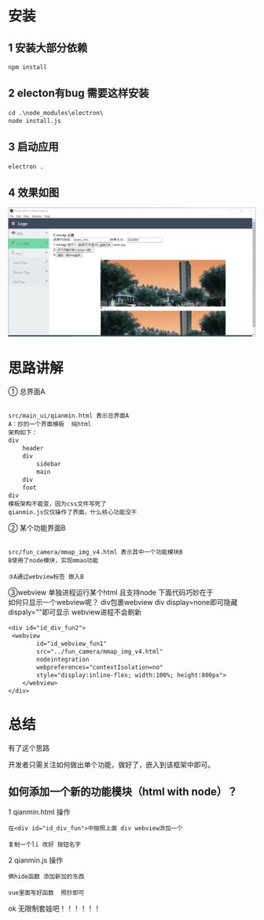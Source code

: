 # 安装
## 1 安装大部分依赖
```
npm install
```

## 2 electon有bug  需要这样安装
```
cd .\node_modules\electron\
node install.js
```

## 3 启动应用
```
electron .
```
## 4 效果如图
![yolo](./running_results/r1.png)


#  思路讲解
① 总界面A
```

src/main_ui/qianmin.html 表示总界面A
A：抄的一个界面模板  纯html
架构如下：
div
    header
    div
        sidebar
        main
    div
    foot
div
模板架构不能变，因为css文件写死了
qianmin.js仅仅操作了界面，什么核心功能没干
```
② 某个功能界面B
```

src/fun_camera/mmap_img_v4.html 表示其中一个功能模块B
B使用了node模块，实现mmao功能

③A通过webview标签 嵌入B

```
③webview
单独进程运行某个html 且支持node
下面代码巧妙在于  
如何只显示一个webview呢？ 
div包裹webview div display=none即可隐藏 dispaly=""即可显示  webview进程不会刷新
```
<div id="id_div_fun2">
 <webview
        id="id_webview_fun1"
        src="../fun_camera/mmap_img_v4.html"
        nodeintegration
        webpreferences="contextIsolation=no"
        style="display:inline-flex; width:100%; height:800px">
    </webview>
</div>
```

# 总结
有了这个思路

开发者只需关注如何做出单个功能，做好了，嵌入到该框架中即可。

## 如何添加一个新的功能模块（html with node）？
1 qianmin.html 操作
```
在<div id="id_div_fun">中按照上面 div webview添加一个

复制一个li 改好 按钮名字
```
2 qianmin.js 操作
```
俩hide函数 添加新加的东西

vue里面写好函数  照抄即可
```
ok  无限制套娃吧！！！！！！


